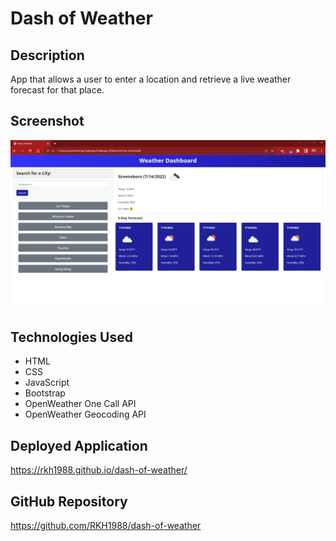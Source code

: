 # Dash of Weather

## Description
App that allows a user to enter a location and retrieve a live weather forecast for that place. 

## Screenshot
![screenshot](./assets/images/screenshot.png)

## Technologies Used
* HTML
* CSS
* JavaScript
* Bootstrap
* OpenWeather One Call API
* OpenWeather Geocoding API


## Deployed Application 
https://rkh1988.github.io/dash-of-weather/

## GitHub Repository
https://github.com/RKH1988/dash-of-weather 